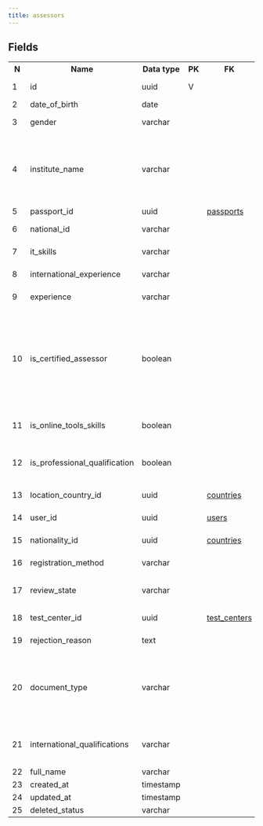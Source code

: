 ```yaml
---
title: assessors 
---
```


## Fields

<table style="width: 100%">
    <colgroup>
       <col span="1" style="width: 3%;"/>
       <col span="1" style="width: 12%;"/>
       <col span="1" style="width: 10%;"/>
       <col span="1" style="width: 3%;"/>
       <col span="1" style="width: 12%;"/>
       <col span="1" style="width: 60%;"/>
    </colgroup>
  <tr>
    <th>N</th>
    <th>Name</th>
    <th>Data type</th>
    <th>PK</th>
    <th>FK</th>
    <th>Description</th>
  </tr>
<tr><td>1</td><td>id</td><td>uuid</td><td>V</td><td></td><td>Auto-generated or manually generated during migration</td></tr>
<tr><td>2</td><td>date_of_birth</td><td>date</td><td></td><td></td><td></td></tr>
<tr><td>3</td><td>gender</td><td>varchar</td><td></td><td></td><td>Male, Female or equivalents in Arabic, or nulls</td></tr>
<tr><td>4</td><td>institute_name</td><td>varchar</td><td></td><td></td><td>TODO: An assessor is connected with an institute (organization) in some way. Does he work in that institute as an employee? Is he certified by that institute in some way?</td></tr>
<tr><td>5</td><td>passport_id</td><td>uuid</td><td></td><td><a href="passports.md">passports</a></td><td>Currently active passport</td></tr>
<tr><td>6</td><td>national_id</td><td>varchar</td><td></td><td></td><td>national id card/document number</td></tr>
<tr><td>7</td><td>it_skills</td><td>varchar</td><td></td><td></td><td>Information technology skills. Enum.</td></tr>
<tr><td>8</td><td>international_experience</td><td>varchar</td><td></td><td></td><td>International experience (years). Enum.</td></tr>
<tr><td>9</td><td>experience</td><td>varchar</td><td></td><td></td><td>Experience in (years) - enumeration: </td></tr>
<tr><td>10</td><td>is_certified_assessor</td><td>boolean</td><td></td><td></td><td>Assessors could be certified by some 3rd parties: schools, institutes, course, universitites, etc. (outside of Takamol), if during the registration assessor marks 'certified_assessor' checkbox, then the assessor must upload the experience_certificate </td></tr>
<tr><td>11</td><td>is_online_tools_skills</td><td>boolean</td><td></td><td></td><td>Does the assessor have skillts for online tools: Skype, MS Office, etc.</td></tr>
<tr><td>12</td><td>is_professional_qualification</td><td>boolean</td><td></td><td></td><td>Does the assessor have the professional qualification for occupations that he assesses.</td></tr>
<tr><td>13</td><td>location_country_id</td><td>uuid</td><td></td><td><a href="countries.md">countries</a></td><td>The country that assessor is located in</td></tr>
<tr><td>14</td><td>user_id</td><td>uuid</td><td></td><td><a href="users.md">users</a></td><td>User account used by this assessor to log in.</td></tr>
<tr><td>15</td><td>nationality_id</td><td>uuid</td><td></td><td><a href="countries.md">countries</a></td><td>Nationality (citizenship) of the assessor</td></tr>
<tr><td>16</td><td>registration_method</td><td>varchar</td><td></td><td></td><td>Self-registered or invited by Takamol. Enum.</td></tr>
<tr><td>17</td><td>review_state</td><td>varchar</td><td></td><td></td><td>Assessor's current state of being able to conduct assessments. Enumeration.</td></tr>
<tr><td>18</td><td>test_center_id</td><td>uuid</td><td></td><td><a href="test_centers.md">test_centers</a></td><td>Test center the assessor is working from</td></tr>
<tr><td>19</td><td>rejection_reason</td><td>text</td><td></td><td></td><td>Reason why the assessor was rejected</td></tr>
<tr><td>20</td><td>document_type</td><td>varchar</td><td></td><td></td><td>TODO: Type of document that identifies the assessor. In stg v2 it's always 'passport'. As we already have passports table there is no need to store this field here</td></tr>
<tr><td>21</td><td>international_qualifications</td><td>varchar</td><td></td><td></td><td>TODO: One or more of: no_international_qualification, degree, diploma, training. Move to a separate table.</td></tr>
<tr><td>22</td><td>full_name</td><td>varchar</td><td></td><td></td><td>Assessor's full name.</td></tr>
<tr><td>23</td><td>created_at</td><td>timestamp</td><td></td><td></td><td></td></tr>
<tr><td>24</td><td>updated_at</td><td>timestamp</td><td></td><td></td><td></td></tr>
<tr><td>25</td><td>deleted_status</td><td>varchar</td><td></td><td></td><td>ACTIVE, DELETED</td></tr>

</table>